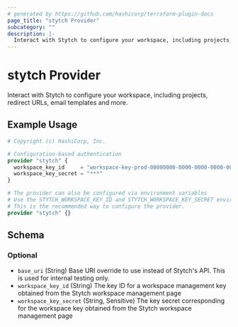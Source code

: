 ```yaml
---
# generated by https://github.com/hashicorp/terraform-plugin-docs
page_title: "stytch Provider"
subcategory: ""
description: |-
  Interact with Stytch to configure your workspace, including projects, redirect URLs, email templates and more.
---
```


# stytch Provider

Interact with Stytch to configure your workspace, including projects, redirect URLs, email templates and more.

## Example Usage

```terraform
# Copyright (c) HashiCorp, Inc.

# Configuration-based authentication
provider "stytch" {
  workspace_key_id     = "workspace-key-prod-00000000-0000-0000-0000-000000000000"
  workspace_key_secret = "***"
}

# The provider can also be configured via environment variables
# Use the STYTCH_WORKSPACE_KEY_ID and STYTCH_WORKSPACE_KEY_SECRET environment variables
# This is the recommended way to configure the provider.
provider "stytch" {}
```

<!-- schema generated by tfplugindocs -->
## Schema

### Optional

- `base_uri` (String) Base URI override to use instead of Stytch's API. This is used for internal testing only.
- `workspace_key_id` (String) The key ID for a workspace management key obtained from the Stytch workspace management page
- `workspace_key_secret` (String, Sensitive) The key secret corresponding for the workspace key obtained from the Stytch workspace management page
